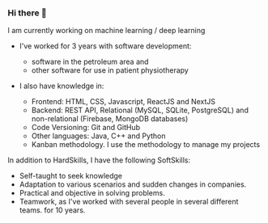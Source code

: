 ### Hi there 👋

 I am currently working on machine learning / deep learning

- I've worked for 3 years with software development: 
	- software in the petroleum area and 
	- other software for use in patient physiotherapy

- I also have knowledge in:
	 - Frontend: HTML, CSS, Javascript, ReactJS and NextJS
	 - Backend: REST API, Relational (MySQL, SQLite, PostgreSQL) and non-relational (Firebase, MongoDB databases)
    - Code Versioning: Git and GitHub
    - Other languages: Java, C++ and Python
    - Kanban methodology. I use the methodology to manage my projects

In addition to HardSkills, I have the following SoftSkills:
 - Self-taught to seek knowledge
 - Adaptation to various scenarios and sudden changes in companies.
 - Practical and objective in solving problems.
 - Teamwork, as I've worked with several people in several different teams. for 10 years.



